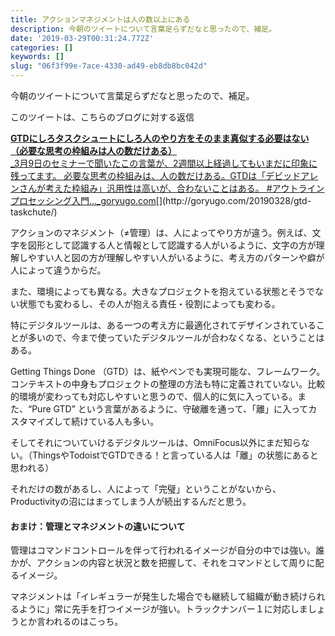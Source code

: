 ```yaml
---
title: アクションマネジメントは人の数以上にある
description: 今朝のツイートについて言葉足らずだなと思ったので、補足。
date: '2019-03-29T00:31:24.772Z'
categories: []
keywords: []
slug: "06f3f99e-7ace-4330-ad49-eb8db8bc042d"
---
```

今朝のツイートについて言葉足らずだなと思ったので、補足。

このツイートは、こちらのブログに対する返信

[**GTDにしろタスクシュートにしろ人のやり方をそのまま真似する必要はない（必要な思考の枠組みは人の数だけある）**  
_3月9日のセミナーで聞いたこの言葉が、2週間以上経過してもいまだに印象に残ってます。 必要な思考の枠組みは、人の数だけある。GTDは「デビッドアレンさんが考えた枠組み」汎用性は高いが、合わないことはある。 #アウトラインプロセッシング入門…_goryugo.com](http://goryugo.com/20190328/gtd-taskchute/ "http://goryugo.com/20190328/gtd-taskchute/")[](http://goryugo.com/20190328/gtd-taskchute/)

アクションのマネジメント（≠管理）は、人によってやり方が違う。例えば、文字を図形として認識する人と情報として認識する人がいるように、文字の方が理解しやすい人と図の方が理解しやすい人がいるように、考え方のパターンや癖が人によって違うからだ。

また、環境によっても異なる。大きなプロジェクトを抱えている状態とそうでない状態でも変わるし、その人が抱える責任・役割によっても変わる。

特にデジタルツールは、ある一つの考え方に最適化されてデザインされていることが多いので、今まで使っていたデジタルツールが合わなくなる、ということはある。

Getting Things Done （GTD）は、紙やペンでも実現可能な、フレームワーク。コンテキストの中身もプロジェクトの整理の方法も特に定義されていない。比較的環境が変わっても対応しやすいと思うので、個人的に気に入っている。また、“Pure GTD” という言葉があるように、守破離を通って、「離」に入ってカスタマイズして続けている人も多い。

そしてそれについていけるデジタルツールは、OmniFocus以外にまだ知らない。（ThingsやTodoistでGTDできる！と言っている人は「離」の状態にあると思われる）

それだけの数があるし、人によって「完璧」ということがないから、Productivityの沼にはまってしまう人が続出するんだと思う。

#### おまけ：管理とマネジメントの違いについて

管理はコマンドコントロールを伴って行われるイメージが自分の中では強い。誰かが、アクションの内容と状況と数を把握して、それをコマンドとして周りに配るイメージ。

マネジメントは「イレギュラーが発生した場合でも継続して組織が動き続けられるように」常に先手を打つイメージが強い。トラックナンバー１に対応しましょうとか言われるのはこっち。